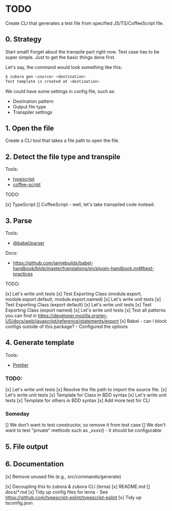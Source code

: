 # TODO

Create CLI that generates a test file from specified JS/TS/CoffeeScript file.

## 0. Strategy

Start small! Forget about the transpile part right now. Test case has to be super simple. Just to get the basic things done first.

Let's say, the command would look something like this:

```sh
$ zubora gen <source> <destination>
Test template is created at <destination>
```

We could have some settings in config file, such as:

- Destination pattern
- Output file type
- Transpiler settings

## 1. Open the file

Create a CLI tool that takes a file path to open the file.

## 2. Detect the file type and transpile

Tools:

- [typescript](https://www.typescriptlang.org/)
- [coffee-script](http://coffeescript.org/)

TODO:

[x] TypeScript
[] CoffeeScript - well, let's take transpiled code instead.

## 3. Parse

Tools:

- [@babel/parser](https://babeljs.io/docs/en/babel-parser)

Docs:

- <https://github.com/jamiebuilds/babel-handbook/blob/master/translations/en/plugin-handbook.md#best-practices>

TODO:

[x] Let's write unit tests
[x] Test Exporting Class (module.export, module.export.default, module.export.named)
[x] Let's write unit tests
[x] Test Exporting Class (export default)
[x] Let's write unit tests
[x] Test Exporting Class (export named)
[x] Let's write unit tests
[x] Test all patterns you can find in <https://developer.mozilla.org/en-US/docs/web/javascript/reference/statements/export>
[x] Babel - can I block configs outside of this package? - Configured the options

## 4. Generate template

Tools:

- [Prettier](https://prettier.io/)

### TODO:

[x] Let's write unit tests
[x] Resolve the file path to import the source file.
[x] Let's write unit tests
[x] Template for Class in BDD syntax
[x] Let's write unit tests
[x] Template for others in BDD syntax
[x] Add more test for CLI

### Someday

[] We don't want to test constructor, so remove it from test case
[] We don't want to test "private" methods such as \_xxxx() - it should be configurable

## 5. File output

## 6. Documentation

[x] Remove unused file (e.g., src/commands/generate)

[x] Decoupling this to zubora & zubora CLI (lerna)
[x] README.md
[] docs/\*.md
[x] Tidy up config files for lerna - See <https://github.com/typescript-eslint/typescript-eslint>
[x] Tidy up tsconfig.json
